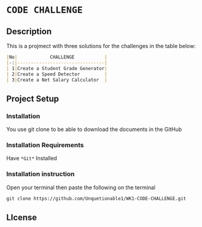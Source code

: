 
# `CODE CHALLENGE`

## Description

This is a projmect with three solutions for the challenges in the table below:

```markdown
|No|            CHALLENGE           |
|-:|--------------------------------|
| 1|Create a Student Grade Generator|
| 2|Create a Speed Detector         |
| 3|Create a Net Salary Calculator  |
```



## Project Setup

### Installation

You use git clone to be able to download the documents in the GitHub

### Installation Requirements

Have `*Git*` Installed

### Installation instruction

Open your terminal then paste the following on the terminal

```markdown
git clone https://github.com/Unquetionable1/WK1-CODE-CHALLENGE.git
```

## LIcense

